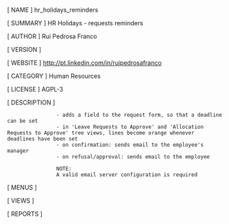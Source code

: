 [ NAME ]
hr_holidays_reminders


[ SUMMARY ]
HR Holidays - requests reminders


[ AUTHOR ]
Rui Pedrosa Franco


[ VERSION ]



[ WEBSITE ]
http://pt.linkedin.com/in/ruipedrosafranco


[ CATEGORY ]
Human Resources


[ LICENSE ]
AGPL-3


[ DESCRIPTION ]

                    - adds a field to the request form, so that a deadline can be set
                    - in 'Leave Requests to Approve' and 'Allocation Requests to Approve' tree views, lines become orange whenever deadlines have been set
                    - on confirmation: sends email to the employee's manager
                    - on refusal/approval: sends email to the employee

                    NOTE:
                    A valid email server configuration is required
                    


[ MENUS ]



[ VIEWS ]



[ REPORTS ]
